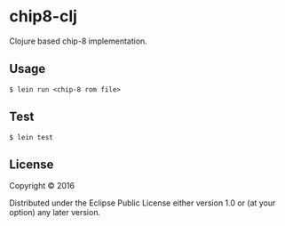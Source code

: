 # chip8-clj

Clojure based chip-8 implementation.

## Usage

    $ lein run <chip-8 rom file>

## Test

    $ lein test

## License

Copyright © 2016

Distributed under the Eclipse Public License either version 1.0 or (at
your option) any later version.
